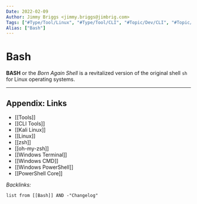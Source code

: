 ```yaml
---
Date: 2022-02-09
Author: Jimmy Briggs <jimmy.briggs@jimbrig.com>
Tags: ["#Type/Tool/Linux", "#Type/Tool/CLI", "#Topic/Dev/CLI", "#Topic/Dev/Linux"]
Alias: ["Bash"]
---
```


# Bash

**BASH** or the *Born Again Shell* is a revitalized version of the original shell `sh` for Linux operating systems.

***

## Appendix: Links

- [[Tools]]
- [[CLI Tools]]
- [[Kali Linux]]
- [[Linux]]
- [[zsh]]
- [[oh-my-zsh]]
- [[Windows Terminal]]
- [[Windows CMD]]
- [[Windows PowerShell]]
- [[PowerShell Core]]

*Backlinks:*

```dataview
list from [[Bash]] AND -"Changelog"
```